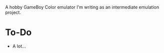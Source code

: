 A hobby GameBoy Color emulator I'm writing as an intermediate emulation project.

# To-Do
- A lot...
